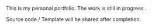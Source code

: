 This is my personal portfolio. The work is still in progress .

Source code / Template will be shared after completion.

